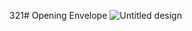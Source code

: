 321# Opening Envelope
![Untitled design](https://github.com/Rupali1407/Html-and-Css-Projects/assets/123893797/4e698c99-337b-441b-be06-a5d4dfe9b66e)

